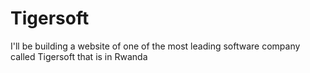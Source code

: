 # Tigersoft
I'll be building a website of one of the most leading software  company called Tigersoft that is in Rwanda
